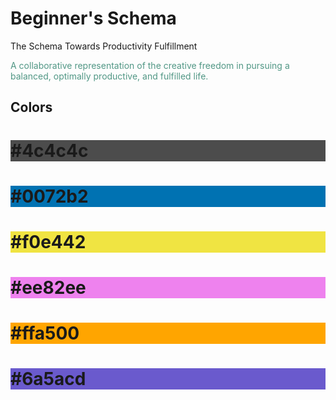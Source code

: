 # Beginner's Schema 
The Schema Towards Productivity Fulfillment

<!DOCTYPE html>
<html>
<head><title><font color="#3a86b8">Schema Of Things</font></title></head>
<subhead> <font color="#519785">A collaborative representation of the creative freedom in pursuing a balanced, optimally productive, and fulfilled life.</font></subhead>
<body>
<h2> Colors </h2> 
<h1 style="background-color:#4c4c4c;">#4c4c4c</h1>
<h1 style="background-color:#0072b2;">#0072b2</h1>
<h1 style="background-color:#f0e442;">#f0e442</h1>
<h1 style="background-color:#ee82ee;">#ee82ee</h1>
<h1 style="background-color:#ffa500;">#ffa500</h1>
<h1 style="background-color:#6a5acd;">#6a5acd</h1>

</body>
</html>
